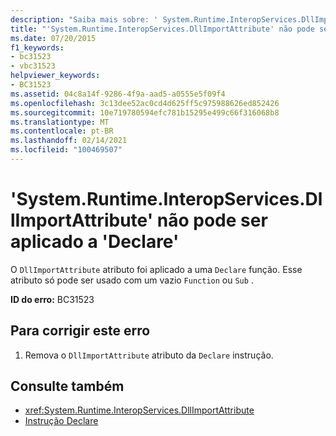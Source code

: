 ```yaml
---
description: "Saiba mais sobre: ' System.Runtime.InteropServices.DllImportAttribute ' não pode ser aplicado a ' Declare '"
title: "'System.Runtime.InteropServices.DllImportAttribute' não pode ser aplicado a 'Declare'"
ms.date: 07/20/2015
f1_keywords:
- bc31523
- vbc31523
helpviewer_keywords:
- BC31523
ms.assetid: 04c8a14f-9286-4f9a-aad5-a0555e5f09f4
ms.openlocfilehash: 3c13dee52ac0cd4d625ff5c975988626ed852426
ms.sourcegitcommit: 10e719780594efc781b15295e499c66f316068b8
ms.translationtype: MT
ms.contentlocale: pt-BR
ms.lasthandoff: 02/14/2021
ms.locfileid: "100469507"
---
```

# <a name="systemruntimeinteropservicesdllimportattribute-cannot-be-applied-to-a-declare"></a>'System.Runtime.InteropServices.DllImportAttribute' não pode ser aplicado a 'Declare'

O `DllImportAttribute` atributo foi aplicado a uma `Declare` função. Esse atributo só pode ser usado com um vazio `Function` ou `Sub` .  
  
 **ID do erro:** BC31523  
  
## <a name="to-correct-this-error"></a>Para corrigir este erro  
  
1. Remova o `DllImportAttribute` atributo da `Declare` instrução.  
  
## <a name="see-also"></a>Consulte também

- <xref:System.Runtime.InteropServices.DllImportAttribute>
- [Instrução Declare](../language-reference/statements/declare-statement.md)
